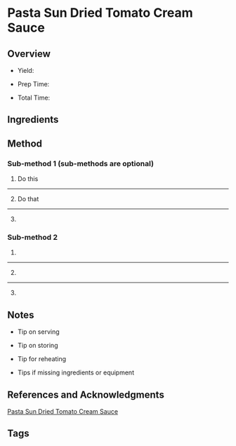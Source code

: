 # Pasta Sun Dried Tomato Cream Sauce

## Overview

- Yield:

- Prep Time:

- Total Time:

## Ingredients



## Method

### Sub-method 1 (sub-methods are optional)

1. Do this
---
2. Do that
---
3.

### Sub-method 2

1.
---
2.
---
3.

## Notes

- Tip on serving

- Tip on storing

- Tip for reheating

- Tips if missing ingredients or equipment

## References and Acknowledgments

[Pasta Sun Dried Tomato Cream Sauce](http://damndelicious.net/2014/12/13/pasta-sun-dried-tomato-cream-sauce/)

## Tags


